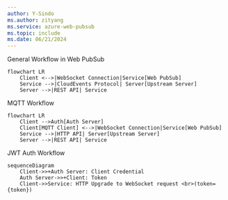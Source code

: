 ```yaml
---
author: Y-Sindo
ms.author: zityang
ms.service: azure-web-pubsub
ms.topic: include
ms.date: 06/21/2024
---
```


<!--This file just used to save the mermaid source code to generate mqtt-conponents.png.-->

General Workflow in Web PubSub
```mermaid
flowchart LR
    Client <-->|WebSocket Connection|Service[Web PubSub]
    Service -->|CloudEvents Protocol| Server[Upstream Server]
    Server -->|REST API| Service
```

MQTT Workflow
```mermaid
flowchart LR
    Client -->Auth[Auth Server]
    Client[MQTT Client] <-->|WebSocket Connection|Service[Web PubSub]
    Service -->|HTTP API| Server[Upstream Server]
    Server -->|REST API| Service
```

JWT Auth Workflow
```mermaid
sequenceDiagram
    Client->>+Auth Server: Client Credential
    Auth Server->>+Client: Token
    Client->>Service: HTTP Upgrade to WebSocket request <br>(token={token})
```